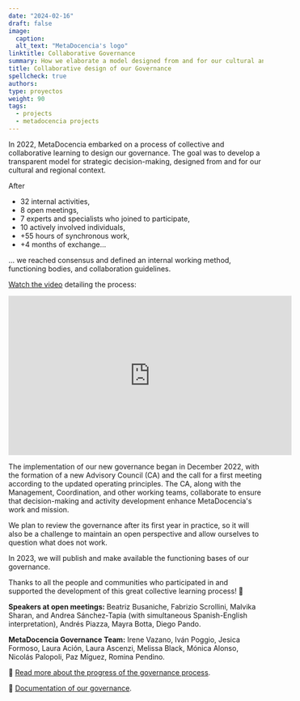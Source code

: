 ```yaml
---
date: "2024-02-16"
draft: false
image:
  caption: 
  alt_text: "MetaDocencia's logo"
linktitle: Collaborative Governance
summary: How we elaborate a model designed from and for our cultural and regional context.
title: Collaborative design of our Governance
spellcheck: true
authors: 
type: proyectos
weight: 90
tags:
  - projects
  - metadocencia projects
---
```


In 2022, MetaDocencia embarked on a process of collective and collaborative learning to design our governance. The goal was to develop a transparent model for strategic decision-making, designed from and for our cultural and regional context.

After

- 32 internal activities,
- 8 open meetings,
- 7 experts and specialists who joined to participate,
- 10 actively involved individuals,
- +55 hours of synchronous work,
- +4 months of exchange...

... we reached consensus and defined an internal working method, functioning bodies, and collaboration guidelines.

[Watch the video](https://youtube.com/watch?v=02NLFbEwgmQ&feature=shares) detailing the process:

<iframe width="560" height="315" src="https://www.youtube.com/embed/02NLFbEwgmQ" title="YouTube video player" frameborder="0" allow="accelerometer; autoplay; clipboard-write; encrypted-media; gyroscope; picture-in-picture; web-share" allowfullscreen></iframe>

The implementation of our new governance began in December 2022, with the formation of a new Advisory Council (CA) and the call for a first meeting according to the updated operating principles. The CA, along with the Management, Coordination, and other working teams, collaborate to ensure that decision-making and activity development enhance MetaDocencia's work and mission.

We plan to review the governance after its first year in practice, so it will also be a challenge to maintain an open perspective and allow ourselves to question what does not work.

In 2023, we will publish and make available the functioning bases of our governance.

Thanks to all the people and communities who participated in and supported the development of this great collective learning process! 💪

**Speakers at open meetings:** Beatriz Busaniche, Fabrizio Scrollini, Malvika Sharan, and Andrea Sánchez-Tapia (with simultaneous Spanish-English interpretation), Andrés Piazza, Mayra Botta, Diego Pando.

**MetaDocencia Governance Team:** Irene Vazano, Iván Poggio, Jesica Formoso, Laura Ación, Laura Ascenzi, Melissa Black, Mónica Alonso, Nicolás Palopoli, Paz Míguez, Romina Pendino.

🔗 [Read more about the progress of the governance process](https://zenodo.org/record/7392334#.Y7gW6XaZNPY).

🔗 [Documentation of our governance](https://zenodo.org/record/7399003#.Y7gfDnaZNPZ).


